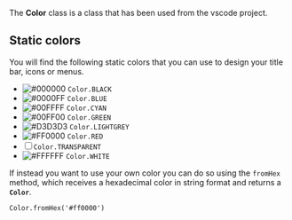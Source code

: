 The **Color** class is a class that has been used from the vscode project.

## Static colors
You will find the following static colors that you can use to design your title bar, icons or menus.

- ![#000000](https://via.placeholder.com/15/000000/000000?text=+) `Color.BLACK`
- ![#0000FF](https://via.placeholder.com/15/0000FF/000000?text=+) `Color.BLUE`
- ![#00FFFF](https://via.placeholder.com/15/00FFFF/000000?text=+) `Color.CYAN`
- ![#00FF00](https://via.placeholder.com/15/00FF00/000000?text=+) `Color.GREEN`
- ![#D3D3D3](https://via.placeholder.com/15/D3D3D3/000000?text=+) `Color.LIGHTGREY`
- ![#FF0000](https://via.placeholder.com/15/FF0000/000000?text=+) `Color.RED`
- ☐ `Color.TRANSPARENT`
- ![#FFFFFF](https://via.placeholder.com/15/FFFFFF/000000?text=+) `Color.WHITE`

If instead you want to use your own color you can do so using the `fromHex` method, which receives a hexadecimal color in string format and returns a **`Color`**.

`Color.fromHex('#ff0000')`